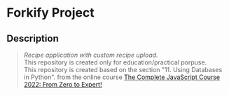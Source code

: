 # Forkify Project

## Description

> _Recipe application with custom recipe upload._ \
> This repository is created only for education/practical porpuse. \
> This repository is created based on the section "11. Using Databases in Python".
> from the online course 
> [The Complete JavaScript Course 2022: From Zero to Expert!](https://www.udemy.com/course/the-complete-javascript-course/)
